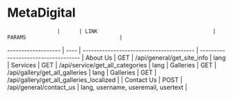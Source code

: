 # MetaDigital 


                    |      | LINK                                     | PARAMS                              |    
------------------- | ---- | ---------------------------------------- | ----------------------------------- |
About Us            | GET  | /api/general/get_site_info               | lang                                |
Services            | GET  | /api/service/get_all_categories          | lang                                |
Galleries           | GET  | /api/gallery/get_all_galleries           | lang                                |
Galleries           | GET  | /api/gallery/get_all_galleries_localized |                                     |
Contact Us          | POST | /api/general/contact_us                  | lang, username, useremail, usertext |
